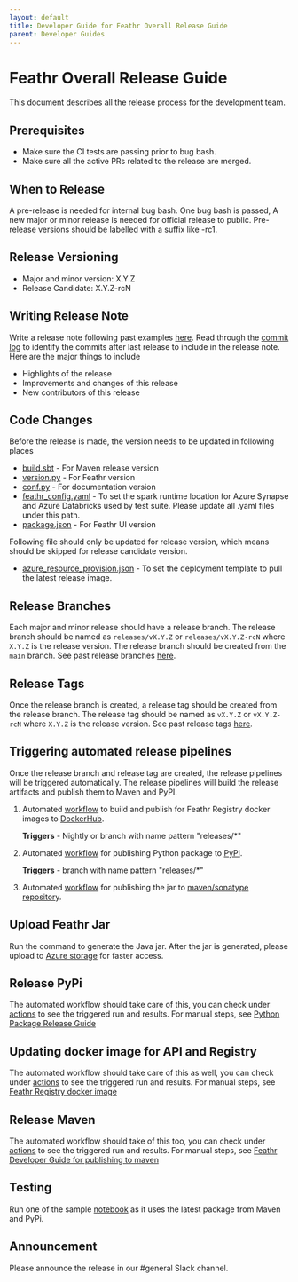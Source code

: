 ```yaml
---
layout: default
title: Developer Guide for Feathr Overall Release Guide
parent: Developer Guides
---
```


# Feathr Overall Release Guide

This document describes all the release process for the development team.

## Prerequisites

- Make sure the CI tests are passing prior to bug bash.
- Make sure all the active PRs related to the release are merged.

## When to Release

A pre-release is needed for internal bug bash. One bug bash is passed, A new major or minor release is needed for official release to public. Pre-release versions should be labelled with a suffix like -rc1.

## Release Versioning

- Major and minor version: X.Y.Z
- Release Candidate: X.Y.Z-rcN

## Writing Release Note

Write a release note following past examples [here](https://github.com/feathr-ai/feathr/releases).
Read through the [commit log](https://github.com/feathr-ai/feathr/commits/main) to identify the commits after last release to include in the release note. Here are the major things to include

- Highlights of the release
- Improvements and changes of this release
- New contributors of this release

## Code Changes

Before the release is made, the version needs to be updated in following places

- [build.sbt](https://github.com/feathr-ai/feathr/blob/main/build.sbt#L3) - For Maven release version
- [version.py](https://github.com/feathr-ai/feathr/blob/main/feathr_project/feathr/version.py#L1) - For Feathr version
- [conf.py](https://github.com/feathr-ai/feathr/blob/main/feathr_project/docs/conf.py#L27) - For documentation version
- [feathr_config.yaml](https://github.com/feathr-ai/feathr/blob/main/feathr_project/test/test_user_workspace/feathr_config.yaml#L84) - To set the spark runtime location for Azure Synapse and Azure Databricks used by test suite. Please update all .yaml files under this path.
- [package.json](https://github.com/feathr-ai/feathr/blob/main/ui/package.json#L3) - For Feathr UI version

Following file should only be updated for release version, which means should be skipped for release candidate version.

- [azure_resource_provision.json](https://github.com/feathr-ai/feathr/blob/main/docs/how-to-guides/azure_resource_provision.json#L114) - To set the deployment template to pull the latest release image.

## Release Branches

Each major and minor release should have a release branch. The release branch should be named as `releases/vX.Y.Z` or `releases/vX.Y.Z-rcN` where `X.Y.Z` is the release version. The release branch should be created from the `main` branch. See past release branches [here](https://github.com/feathr-ai/feathr/branches/all?query=releases).

## Release Tags

Once the release branch is created, a release tag should be created from the release branch. The release tag should be named as `vX.Y.Z` or `vX.Y.Z-rcN` where `X.Y.Z` is the release version. See past release tags [here](https://github.com/feathr-ai/feathr/tags).

## Triggering automated release pipelines

Once the release branch and release tag are created, the release pipelines will be triggered automatically. The release pipelines will build the release artifacts and publish them to Maven and PyPI.

1. Automated [workflow](https://github.com/feathr-ai/feathr/blob/main/.github/workflows/docker-publish.yml) to build and publish for Feathr Registry docker images to [DockerHub](https://hub.docker.com/r/feathrfeaturestore/feathr-registry/tags).

    **Triggers** - Nightly or branch with name pattern "releases/*"

2. Automated [workflow](https://github.com/feathr-ai/feathr/blob/main/.github/workflows/publish-to-pypi.yml) for publishing Python package to [PyPi](https://pypi.org/project/feathr/).

    **Triggers** - branch with name pattern "releases/*"

3. Automated [workflow](https://github.com/feathr-ai/feathr/blob/main/.github/workflows/publish-to-maven.yml) for publishing the jar to [maven/sonatype repository](https://oss.sonatype.org/).

## Upload Feathr Jar

Run the command to generate the Java jar. After the jar is generated, please upload to [Azure storage](https://ms.portal.azure.com/#view/Microsoft_Azure_Storage/ContainerMenuBlade/~/overview/storageAccountId/%2Fsubscriptions%2Fa6c2a7cc-d67e-4a1a-b765-983f08c0423a%2FresourceGroups%2Fazurefeathrintegration%2Fproviders%2FMicrosoft.Storage%2FstorageAccounts%2Fazurefeathrstorage/path/public/etag/%220x8D9E6F64D62D599%22/defaultEncryptionScope/%24account-encryption-key/denyEncryptionScopeOverride//defaultId//publicAccessVal/Container) for faster access.

## Release PyPi

The automated workflow should take care of this, you can check under [actions](https://github.com/feathr-ai/feathr/actions/workflows/publish-to-pypi.yml) to see the triggered run and results. For manual steps, see [Python Package Release Guide](https://feathr-ai.github.io/feathr/dev_guide/python_package_release.html)

## Updating docker image for API and Registry

The automated workflow should take care of this as well, you can check under [actions](https://github.com/feathr-ai/feathr/actions/workflows/docker-publish.yml) to see the triggered run and results. For manual steps, see [Feathr Registry docker image](https://feathr-ai.github.io/feathr/dev_guide/build-and-push-feathr-registry-docker-image.html)

## Release Maven

The automated workflow should take of this too, you can check under [actions](https://github.com/feathr-ai/feathr/blob/main/.github/workflows/publish-to-maven.yml) to see the triggered run and results. For manual steps, see [Feathr Developer Guide for publishing to maven](https://feathr-ai.github.io/feathr/dev_guide/publish_to_maven.html)

## Testing

Run one of the sample [notebook](https://github.com/feathr-ai/feathr/blob/main/docs/samples/azure_synapse/product_recommendation_demo.ipynb) as it uses the latest package from Maven and PyPi.

## Announcement

Please announce the release in our #general Slack channel.
